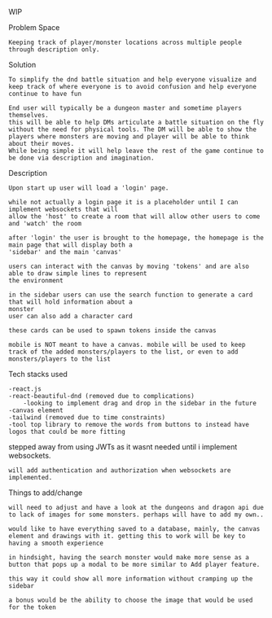 WIP

Problem Space

    Keeping track of player/monster locations across multiple people through description only.

Solution

    To simplify the dnd battle situation and help everyone visualize and keep track of where everyone is to avoid confusion and help everyone continue to have fun

    End user will typically be a dungeon master and sometime players themselves.
    this will be able to help DMs articulate a battle situation on the fly without the need for physical tools. The DM will be able to show the players where monsters are moving and player will be able to think about their moves.
    While being simple it will help leave the rest of the game continue to be done via description and imagination.

Description

    Upon start up user will load a 'login' page.

    while not actually a login page it is a placeholder until I can implement websockets that will
    allow the 'host' to create a room that will allow other users to come and 'watch' the room

    after 'login' the user is brought to the homepage, the homepage is the main page that will display both a
    'sidebar' and the main 'canvas'

    users can interact with the canvas by moving 'tokens' and are also able to draw simple lines to represent
    the environment

    in the sidebar users can use the search function to generate a card that will hold information about a
    monster
    user can also add a character card

    these cards can be used to spawn tokens inside the canvas

    mobile is NOT meant to have a canvas. mobile will be used to keep track of the added monsters/players to the list, or even to add monsters/players to the list

Tech stacks used

    -react.js
    -react-beautiful-dnd (removed due to complications)
        -looking to implement drag and drop in the sidebar in the future
    -canvas element
    -tailwind (removed due to time constraints)
    -tool top library to remove the words from buttons to instead have logos that could be more fitting

stepped away from using JWTs as it wasnt needed until i implement websockets.

    will add authentication and authorization when websockets are implemented.

Things to add/change

    will need to adjust and have a look at the dungeons and dragon api due to lack of images for some monsters. perhaps will have to add my own..

    would like to have everything saved to a database, mainly, the canvas element and drawings with it. getting this to work will be key to having a smooth experience

    in hindsight, having the search monster would make more sense as a button that pops up a modal to be more similar to Add player feature.

    this way it could show all more information without cramping up the sidebar

    a bonus would be the ability to choose the image that would be used for the token
